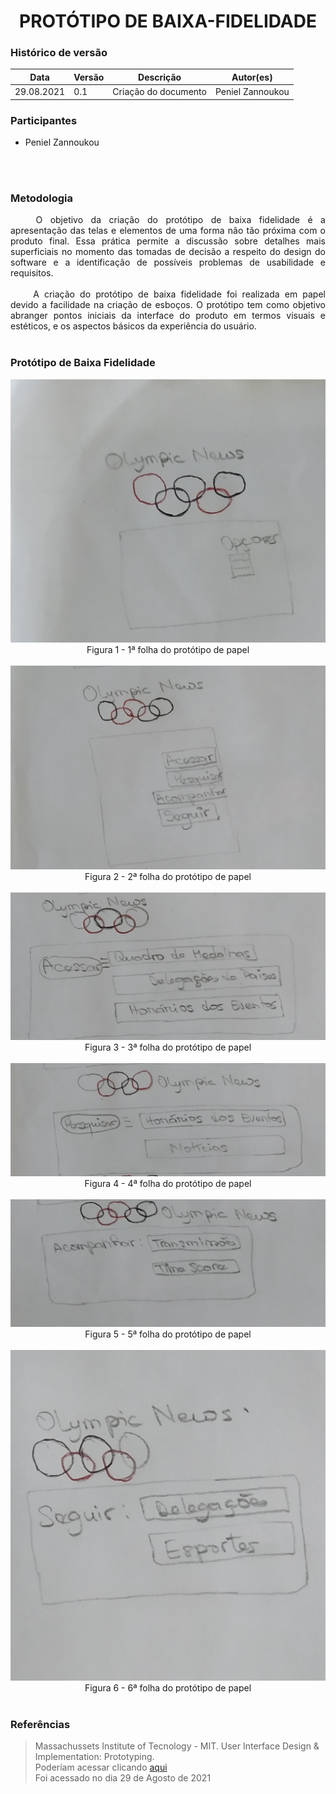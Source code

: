 # <center> PROTÓTIPO DE BAIXA-FIDELIDADE


### Histórico de versão<br>

|Data | Versão | Descrição | Autor(es)|
| -- | -- | -- | -- |
| 29.08.2021 | 0.1 | Criação do documento | Peniel Zannoukou|

### Participantes

* Peniel Zannoukou

<br><br>


### Metodologia
<div align="justify">&emsp;&emsp; O objetivo da criação do protótipo de baixa fidelidade é a apresentação das telas e elementos de uma forma não tão próxima com o produto final. Essa prática permite a discussão sobre detalhes mais superficiais no momento das tomadas de decisão a respeito do design do software e a identificação de possíveis problemas de usabilidade e requisitos. 
</div><br>

<div align="justify">&emsp;&emsp; A criação do protótipo de baixa fidelidade foi realizada em papel devido a facilidade na criação de esboços. O protótipo tem como objetivo abranger pontos iniciais da interface do produto em termos visuais e estéticos, e os aspectos básicos da experiência do usuário. 
</div><br>

### Protótipo de Baixa Fidelidade
<div>
<img src="../docs/imagens/p1.jpg">
<center> Figura 1 - 1ª folha do protótipo de papel<br><br>

<img src="../docs/imagens/p2.jpg">
<center> Figura 2 - 2ª folha do protótipo de papel<br><br>

<img src="../docs/imagens/p3.jpg">
<center> Figura 3 - 3ª folha do protótipo de papel<br><br>

<img src="../docs/imagens/p4.jpg">
<center> Figura 4 - 4ª folha do protótipo de papel<br><br>

<img src="../docs/imagens/p5.jpg">
<center> Figura 5 - 5ª folha do protótipo de papel<br><br>

<img src="../docs/imagens/p6.jpg">
<center> Figura 6 - 6ª folha do protótipo de papel<br><br>
</div>


### Referências
> Massachussets Institute of Tecnology - MIT. User Interface Design & Implementation: Prototyping.<br> Poderíam acessar clicando <a href="http://web.mit.edu/6.813/www/sp17/classes/08-prototyping/">aqui</a>
<br>Foi acessado no dia 29 de Agosto de 2021